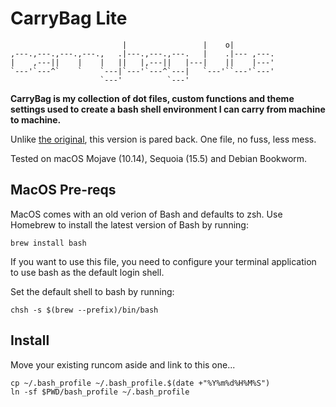 
# CarryBag Lite

                             |                 |    o|         
    ,---.,---.,---.,---.,   .|---.,---.,---.   |    .|--- ,---.
    |    ,---||    |    |   ||   |,---||   |---|    ||    |---'
    `---'`---^`    `    `---|`---'`---^`---|   `---'``---'`---'
                        `---'          `---'                   

**CarryBag is my collection of dot files, custom functions and theme settings
used to create a bash shell environment I can carry from machine to machine.**

Unlike [the original](https://github.com/ali5ter/carrybag), this version is
pared back. One file, no fuss, less mess.

Tested on macOS Mojave (10.14), Sequoia (15.5) and Debian Bookworm.

## MacOS Pre-reqs

MacOS comes with an old verion of Bash and defaults to zsh. Use Homebrew to
install the latest version of Bash by running:

    brew install bash

If you want to use this file, you need to configure your terminal application
to use bash as the default login shell.

Set the default shell to bash by running:

    chsh -s $(brew --prefix)/bin/bash

## Install

Move your existing runcom aside and link to this one...

    cp ~/.bash_profile ~/.bash_profile.$(date +"%Y%m%d%H%M%S")
    ln -sf $PWD/bash_profile ~/.bash_profile
